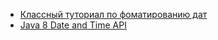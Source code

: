 - <a href="https://www.mkyong.com/java8/java-8-how-to-convert-string-to-localdate/">Классный туториал по фоматированию дат</a>
- <a href="https://www.mscharhag.com/java/java-8-date-time-api">Java 8 Date and Time API</a>